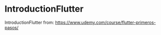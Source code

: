 # IntroductionFlutter

IntroductionFlutter from:
https://www.udemy.com/course/flutter-primeros-pasos/
